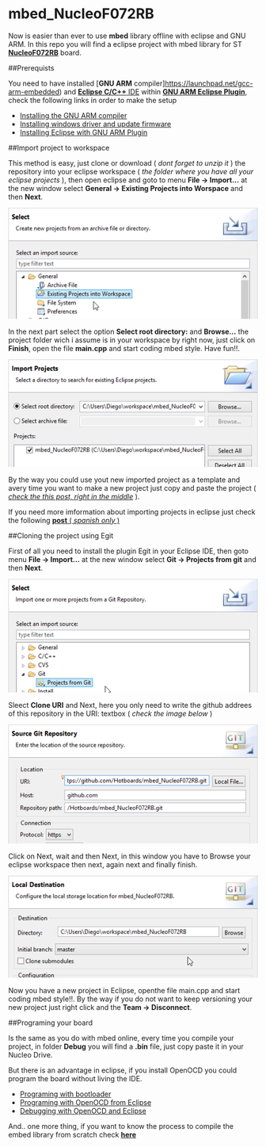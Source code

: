 # mbed_NucleoF072RB

Now is easier than ever to use **mbed** library offline with eclipse and GNU ARM. In this repo you will find a eclipse project with mbed library for ST [**NucleoF072RB**](http://developer.mbed.org/platforms/ST-Nucleo-F072RB/) board.

##Prerequists

You need to have installed [**GNU ARM** compiler]https://launchpad.net/gcc-arm-embedded) and [**Eclipse C/C++** IDE](http://www.eclipse.org/downloads/packages/eclipse-ide-cc-developers/lunasr1a) within [**GNU ARM Eclipse Plugin**](http://gnuarmeclipse.livius.net/blog/), check the following links in order to make the setup

- [Installing the GNU ARM compiler ](http://hotboards.org/index.php/es/blog/20-spanish/blog/st/81-pt1-instalando-compilador-windows)
- [Installing windows driver and update firmware ](http://hotboards.org/index.php/es/blog/20-spanish/blog/st/82-pt2-instalando-openocd-windows)
- [Installing Eclipse with GNU ARM Plugin](http://hotboards.org/index.php/es/blog/20-spanish/blog/st/84-toolchain-pt3-proyectos-con-eclipse)

##Import project to workspace

This method is easy, just clone or download ( _dont forget to unzip it_ ) the repository into your eclipse workspace ( _the folder where you have all your eclipse projects_ ), then open eclipse and goto to menu **File -> Import...** at the new window select **General -> Existing Projects into Worspace** and then **Next**.

![img1.png](img/img1.png)

In the next part select the option **Select root directory:** and **Browse...** the project folder wich i assume is in your workspace by right now, just click on **Finish**, open the file **main.cpp** and start coding mbed style. Have fun!!.

![img2.png](img/img2.png)

By the way you could use yout new imported project as a template and avery time you want to make a new project just copy and paste the project ( [_check the this post, right in the middle_](http://hotboards.org/index.php/es/blog/20-spanish/blog/st/86-toolchain-pt2-rrogramando-con-openocd) ).

If you need more imformation about importing projects in eclipse just check the following [**post** ( _spanish only_ )](http://hotboards.org/index.php/es/blog/20-spanish/blog/st/117-importando-proyectos-en-eclipse)

##Cloning the project using Egit

First of all you need to install the plugin Egit in your Eclipse IDE, then goto menu **File -> Import...** at the new window select **Git -> Projects from git** and then **Next**.

![img3.png](img/img3.png)

Sleect **Clone URI** and Next, here you only need to write the github addrees of this repository in the URI: textbox ( _check the image below_ )

![img4.png](img/img4.png)

Click on Next, wait and then Next, in this window you have to Browse your eclipse workspace then next, again next and finally finish.

![img5.png](img/img5.png)

Now you have a new project in Eclipse, openthe file main.cpp and start coding mbed style!!. By the way if you do not want to keep versioning your new project just right click and the **Team -> Disconnect**.

##Programing your board

Is the same as you do with mbed online, every time you compile your project, in folder **Debug** you will find a **.bin** file, just copy paste it in your Nucleo Drive.

But there is an advantage in eclipse, if you install OpenOCD you could program the board without living the IDE.

- [Programing with bootloader](http://hotboards.org/index.php/es/blog/20-spanish/blog/st/102-programando-con-el-bootloader)
- [Programing with OpenOCD from Eclipse](http://hotboards.org/index.php/es/blog/20-spanish/blog/st/86-toolchain-pt2-rrogramando-con-openocd)
- [Debugging with OpenOCD and Eclipse](http://hotboards.org/index.php/es/blog/20-spanish/blog/st/89-toolchain-pt6-debuggeando-con-openocd)

And.. one more thing, if you want to know the process to compile the embed library from scratch check [**here**](http://hotboards.org/index.php/es/blog/20-spanish/blog/st/114-mbed-en-eclipse)
